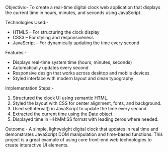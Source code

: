 Objective:-
To create a real-time digital clock web application that displays the current time in hours, minutes, and seconds using JavaScript.

Technologies Used:-
- HTML5 – For structuring the clock display
- CSS3 – For styling and responsiveness
- JavaScript – For dynamically updating the time every second

 Features:-
- Displays real-time system time (hours, minutes, seconds)
- Automatically updates every second
- Responsive design that works across desktop and mobile devices
- Styled interface with modern layout and clean typography

Implementation Steps:-
1. Structured the clock UI using semantic HTML.
2. Styled the layout with CSS for center alignment, fonts, and background.
3. Used setInterval() in JavaScript to update the time every second.
4. Extracted the current time using the Date object.
5. Displayed time in HH:MM:SS format with leading zeros where needed.

Outcome:-
A simple, lightweight digital clock that updates in real time and demonstrates JavaScript DOM manipulation and time-based functions. This project is a great example of using core front-end web technologies to create interactive UI elements.
